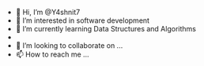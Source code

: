 - 👋 Hi, I’m @Y4shnit7
- 👀 I’m interested in software development
- 🌱 I’m currently learning Data Structures and Algorithms
-
-  💞️ I’m looking to collaborate on ...
- 📫 How to reach me ...

<!---
Y4shnit7/Y4shnit7 is a ✨ special ✨ repository because its `README.md` (this file) appears on your GitHub profile.
You can click the Preview link to take a look at your changes.
--->
